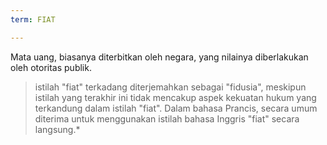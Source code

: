 ```yaml
---
term: FIAT

---
```

Mata uang, biasanya diterbitkan oleh negara, yang nilainya diberlakukan oleh otoritas publik.

> istilah "fiat" terkadang diterjemahkan sebagai "fidusia", meskipun istilah yang terakhir ini tidak mencakup aspek kekuatan hukum yang terkandung dalam istilah "fiat". Dalam bahasa Prancis, secara umum diterima untuk menggunakan istilah bahasa Inggris "fiat" secara langsung.*